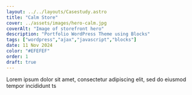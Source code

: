 ```yaml
---
layout: ../../layouts/Casestudy.astro
title: "Calm Store"
cover: ../assets/images/hero-calm.jpg
coverAlt: "Image of storefront hero"
description: "Portfolio WordPress Theme using Blocks"
tags: ["wordpress","ajax","javascript","blocks"]
date: 11 Nov 2024
color: "#EFEFEF"
order: 1
draft: true
---
```



Lorem ipsum dolor sit amet, consectetur adipiscing elit, sed do eiusmod tempor incididunt ts
